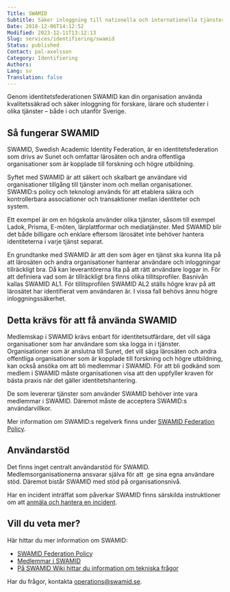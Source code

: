 ```yaml
---
Title: SWAMID
Subtitle: Säker inloggning till nationella och internationella tjänster för forskare, lärare och studenter
Date: 2018-12-06T14:12:52
Modified: 2023-12-11T13:12:13
Slug: services/identifiering/swamid
Status: published
Contact: pal-axelsson
Category: Identifiering
Authors: 
Lang: sv
Translation: false
---
```


Genom identitetsfederationen SWAMID kan din organisation använda kvalitetssäkrad och säker inloggning för forskare, lärare och studenter i olika tjänster – både i och utanför Sverige.


Så fungerar SWAMID
------------------


SWAMID, Swedish Academic Identity Federation, är en identitetsfederation som drivs av Sunet och omfattar lärosäten och andra offentliga organisationer som är kopplade till forskning och högre utbildning.


Syftet med SWAMID är att säkert och skalbart ge användare vid organisationer tillgång till tjänster inom och mellan organisationer. SWAMID:s policy och teknologi används för att etablera säkra och kontrollerbara associationer och transaktioner mellan identiteter och system.


Ett exempel är om en högskola använder olika tjänster, såsom till exempel Ladok, Prisma, E-möten, lärplattformar och mediatjänster. Med SWAMID blir det både billigare och enklare eftersom lärosätet inte behöver hantera identiteterna i varje tjänst separat.


En grundtanke med SWAMID är att den som äger en tjänst ska kunna lita på att lärosäten och andra organisationer hanterar användare och inloggningar tillräckligt bra. Då kan leverantörerna lita på att rätt användare loggar in. För att definiera vad som är tillräckligt bra finns olika tillitsprofiler. Basnivån kallas SWAMID AL1. För tillitsprofilen SWAMID AL2 ställs högre krav på att lärosätet har identifierat vem användaren är. I vissa fall behövs ännu högre inloggningssäkerhet.


Detta krävs för att få använda SWAMID
-------------------------------------


Medlemskap i SWAMID krävs enbart för identitetsutfärdare, det vill säga organisationer som har användare som ska logga in i tjänster. Organisationer som är anslutna till Sunet, det vill säga lärosäten och andra offentliga organisationer som är kopplade till forskning och högre utbildning, kan också ansöka om att bli medlemmar i SWAMID. För att bli godkänd som medlem i SWAMID måste organisationen visa att den uppfyller kraven för bästa praxis när det gäller identitetshantering.


De som levererar tjänster som använder SWAMID behöver inte vara medlemmar i SWAMID. Däremot måste de acceptera SWAMID:s användarvillkor.


Mer information om SWAMID:s regelverk finns under [SWAMID Federation Policy](https://wiki.sunet.se/display/SWAMID/SWAMID+Policy).


Användarstöd
------------


Det finns inget centralt användarstöd för SWAMID.  Medlemsorganisationerna ansvarar själva för att  ge sina egna användare stöd. Däremot bistår SWAMID med stöd på organisationsnivå.


Har en incident inträffat som påverkar SWAMID finns särskilda instruktioner om att [anmäla och hantera en incident](https://wiki.sunet.se/display/SWAMID/SWAMID+Incident+Management).


Vill du veta mer?
-----------------


Här hittar du mer information om SWAMID:


* [SWAMID Federation Policy](https://wiki.sunet.se/display/SWAMID/SWAMID+Policy)
* [Medlemmar i SWAMID](https://wiki.sunet.se/display/SWAMID/SWAMID+Members)
* [På SWAMID Wiki hittar du information om tekniska frågor](https://wiki.sunet.se/display/SWAMID)


Har du frågor, kontakta [operations@swamid.se](mailto:operations@swamid.se).


